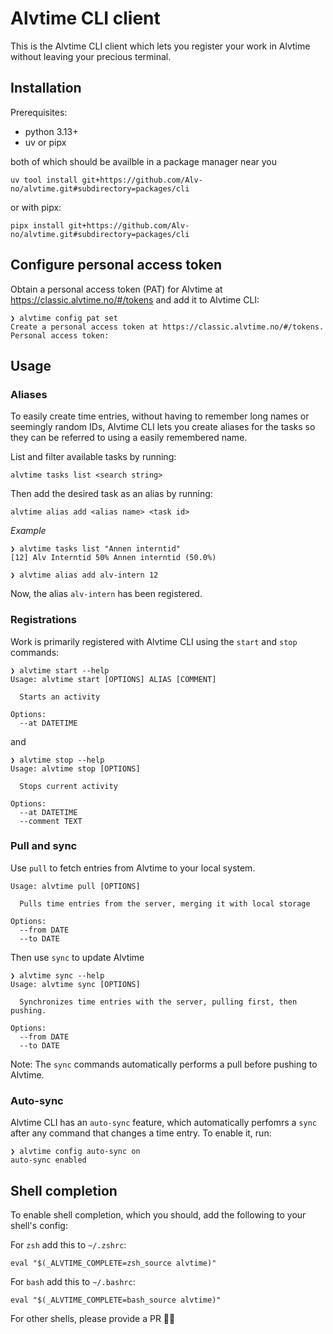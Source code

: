 # Alvtime CLI client

This is the Alvtime CLI client which lets you register your work in Alvtime without
leaving your precious terminal.

## Installation

Prerequisites:

- python 3.13+
- uv or pipx

both of which should be availble in a package manager near you

```
uv tool install git+https://github.com/Alv-no/alvtime.git#subdirectory=packages/cli
```

or with pipx:

```
pipx install git+https://github.com/Alv-no/alvtime.git#subdirectory=packages/cli
```

## Configure personal access token

Obtain a personal access token (PAT) for Alvtime at https://classic.alvtime.no/#/tokens and
add it to Alvtime CLI:

```
❯ alvtime config pat set
Create a personal access token at https://classic.alvtime.no/#/tokens.
Personal access token:
```

## Usage

### Aliases

To easily create time entries, without having to remember long names or seemingly
random IDs, Alvtime CLI lets you create aliases for the tasks so they can be
referred to using a easily remembered name.

List and filter available tasks by running:

```
alvtime tasks list <search string>
```

Then add the desired task as an alias by running:

```
alvtime alias add <alias name> <task id>
```

*Example*

```
❯ alvtime tasks list "Annen interntid"
[12] Alv Interntid 50% Annen interntid (50.0%)

❯ alvtime alias add alv-intern 12
```

Now, the alias `alv-intern` has been registered.

### Registrations

Work is primarily registered with Alvtime CLI using the `start` and `stop` commands:

```
❯ alvtime start --help
Usage: alvtime start [OPTIONS] ALIAS [COMMENT]

  Starts an activity

Options:
  --at DATETIME
```

and

```
❯ alvtime stop --help
Usage: alvtime stop [OPTIONS]

  Stops current activity

Options:
  --at DATETIME
  --comment TEXT
```

### Pull and sync

Use `pull` to fetch entries from Alvtime to your local system.

```
Usage: alvtime pull [OPTIONS]

  Pulls time entries from the server, merging it with local storage

Options:
  --from DATE
  --to DATE
```

Then use `sync` to update Alvtime

```
❯ alvtime sync --help
Usage: alvtime sync [OPTIONS]

  Synchronizes time entries with the server, pulling first, then pushing.

Options:
  --from DATE
  --to DATE
```

Note: The `sync` commands automatically performs a pull before pushing to
Alvtime.

### Auto-sync

Alvtime CLI has an `auto-sync` feature, which automatically perfomrs a
`sync` after any command that changes a time entry. To enable it, run:

```
❯ alvtime config auto-sync on
auto-sync enabled
```

## Shell completion

To enable shell completion, which you should, add the following to your shell's
config:

For `zsh` add this to `~/.zshrc`:

```
eval "$(_ALVTIME_COMPLETE=zsh_source alvtime)"
```

For `bash` add this to `~/.bashrc`:

```
eval "$(_ALVTIME_COMPLETE=bash_source alvtime)"
```

For other shells, please provide a PR 🤷‍♂️
